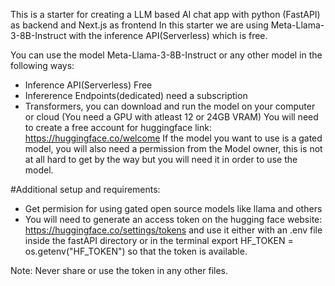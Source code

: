 This is a starter for creating a LLM based AI chat app with python (FastAPI) as backend and Next.js as frontend
In this starter we are using Meta-Llama-3-8B-Instruct with the inference API(Serverless) which is free.

You can use the model Meta-Llama-3-8B-Instruct or any other model in the following ways:

- Inference API(Serverless) Free
- Infererence Endpoints(dedicated) need a subscription
- Transformers, you can download and run the model on your computer or cloud (You need a GPU with atleast 12 or 24GB VRAM)
  You will need to create a free account for huggingface link: https://huggingface.co/welcome
  If the model you want to use is a gated model, you will also need a permission from the Model owner, this is not at all hard to get by the way
  but you will need it in order to use the model.

#Additional setup and requirements:

- Get permision for using gated open source models like llama and others
- You will need to generate an access token on the hugging face website: https://huggingface.co/settings/tokens and use it
  either with an .env file inside the fastAPI directory or in the terminal export HF_TOKEN = os.getenv("HF_TOKEN") so that the token is available.

Note: Never share or use the token in any other files.
